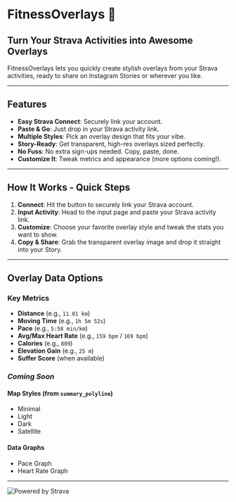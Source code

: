 # FitnessOverlays 🚴

## Turn Your Strava Activities into Awesome Overlays

FitnessOverlays lets you quickly create stylish overlays from your Strava activities, ready to share on Instagram Stories or wherever you like.

---

## Features

* **Easy Strava Connect**: Securely link your account.
* **Paste & Go**: Just drop in your Strava activity link.
* **Multiple Styles**: Pick an overlay design that fits your vibe.
* **Story-Ready**: Get transparent, high-res overlays sized perfectly.
* **No Fuss**: No extra sign-ups needed. Copy, paste, done.
* **Customize It**: Tweak metrics and appearance (more options coming!).

---

## How It Works - Quick Steps

1. **Connect**: Hit the button to securely link your Strava account.
2. **Input Activity**: Head to the input page and paste your Strava activity link.
3. **Customize**: Choose your favorite overlay style and tweak the stats you want to show.
4. **Copy & Share**: Grab the transparent overlay image and drop it straight into your Story.

---

## Overlay Data Options

### Key Metrics

* **Distance** (e.g., `11.01 km`)
* **Moving Time** (e.g., `1h 5m 52s`)
* **Pace** (e.g., `5:58 min/km`)
* **Avg/Max Heart Rate** (e.g., `159 bpm` / `169 bpm`)
* **Calories** (e.g., `809`)
* **Elevation Gain** (e.g., `25 m`)
* **Suffer Score** (when available)

### *Coming Soon*

#### Map Styles (from `summary_polyline`)

* Minimal
* Light
* Dark
* Satellite

#### Data Graphs

* Pace Graph
* Heart Rate Graph

---

![Powered by Strava](static/images/api_logo_pwrdBy_strava_horiz_orange.svg)
